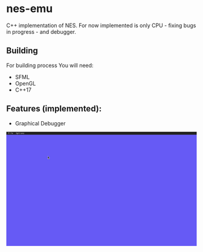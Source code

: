 # nes-emu

C++ implementation of NES.
For now implemented is only CPU - fixing bugs in progress - and debugger.


## Building

For building process You will need:

- SFML
- OpenGL
- C++17

## Features (implemented):

- Graphical Debugger

![](gifs/debugger.gif)
